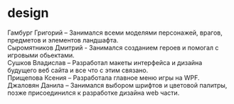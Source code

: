 # design




Гамбург Григорий – Занимался всеми моделями персонажей, врагов, предметов и элементов ландшафта.<br>
Сыромятников Дмитрий - Занимался созданием героев и помогал с игровыми обьектами.<br>
Сушков Владислав – Разработал макеты интерфейса и дизайна будущего веб сайта и все что с этим связано.<br>
Прищепова Ксения – Разработала главное меню игры на WPF.<br>
Джаловян Данила – Занимался выбором шрифтов и цветовой палитры, позже присоединился к разработке дизайна web части.

